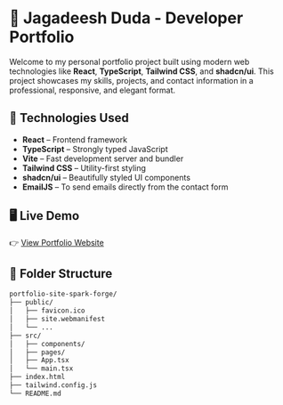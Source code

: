 # 🌟 Jagadeesh Duda - Developer Portfolio

Welcome to my personal portfolio project built using modern web technologies like **React**, **TypeScript**, **Tailwind CSS**, and **shadcn/ui**. This project showcases my skills, projects, and contact information in a professional, responsive, and elegant format.

## 🚀 Technologies Used

- **React** – Frontend framework
- **TypeScript** – Strongly typed JavaScript
- **Vite** – Fast development server and bundler
- **Tailwind CSS** – Utility-first styling
- **shadcn/ui** – Beautifully styled UI components
- **EmailJS** – To send emails directly from the contact form

## 🖥️ Live Demo

👉 [View Portfolio Website](https://your-netlify-or-custom-domain-link.com)

## 📂 Folder Structure

```bash
portfolio-site-spark-forge/
├── public/
│   ├── favicon.ico
│   ├── site.webmanifest
│   └── ...
├── src/
│   ├── components/
│   ├── pages/
│   ├── App.tsx
│   └── main.tsx
├── index.html
├── tailwind.config.js
└── README.md
